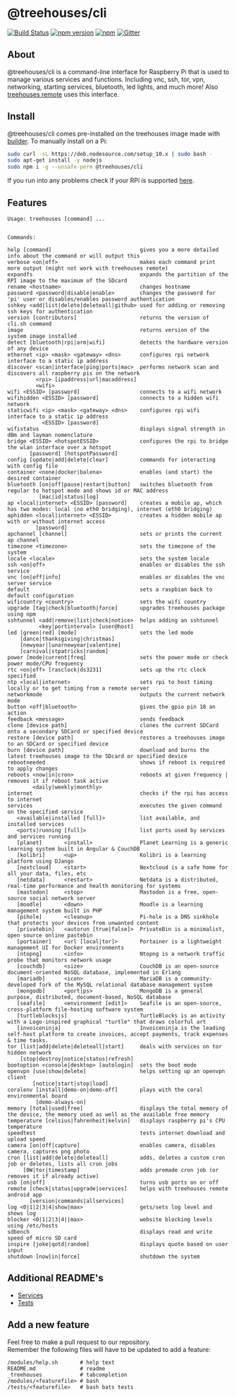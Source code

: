 # @treehouses/cli

[![Build Status](https://travis-ci.org/treehouses/cli.svg?branch=master)](https://travis-ci.org/treehouses/cli)
[![npm version](https://badge.fury.io/js/%40treehouses%2Fcli.svg)](https://www.npmjs.com/package/%40treehouses%2Fcli)
[![npm](https://img.shields.io/npm/dw/@treehouses/cli)](https://www.npmjs.com/package/%40treehouses%2Fcli)
[![Gitter](https://badges.gitter.im/Join%20Chat.svg)](https://gitter.im/treehouses/Lobby?utm_source=badge&utm_medium=badge&utm_campaign=pr-badge&utm_content=badge)

## About

@treehouses/cli is a command-line interface for Raspberry Pi that is used to manage various services and functions.
Including vnc, ssh, tor, vpn, networking, starting services, bluetooth, led lights, and much more!
Also [treehouses remote](https://github.com/treehouses/remote) uses this interface. 

## Install

@treehouses/cli comes pre-installed on the treehouses image made with [builder](https://github.com/treehouses/builder).
To manually install on a Pi:
```bash
sudo curl -sL https://deb.nodesource.com/setup_10.x | sudo bash -
sudo apt-get install -y nodejs
sudo npm i -g --unsafe-perm @treehouses/cli
```
If you run into any problems check if your RPi is supported [here](https://github.com/treehouses/cli/blob/836c2e9b0bcebfe6afc97706634e7c070d795eac/modules/detect.sh#L5-L42).

## Features

```
Usage: treehouses [command] ...


Commands:

help [command]                            gives you a more detailed info about the command or will output this
verbose <on|off>                          makes each command print more output (might not work with treehouses remote)
expandfs                                  expands the partition of the RPI image to the maximum of the SDcard
rename <hostname>                         changes hostname
password <password|disable|enable>        changes the password for 'pi' user or disables/enables password authentication
sshkey <add|list|delete|deleteall|github> used for adding or removing ssh keys for authentication
version [contributors]                    returns the version of cli.sh command
image                                     returns version of the system image installed
detect [bluetooth|rpi|arm|wifi]           detects the hardware version of any device
ethernet <ip> <mask> <gateway> <dns>      configures rpi network interface to a static ip address
discover <scan|interface|ping|ports|mac>  performs network scan and discovers all raspberry pis on the network
         <rpi> [ipaddress|url|macaddress]
         <wifi>
wifi <ESSID> [password]                   connects to a wifi network
wifihidden <ESSID> [password]             connects to a hidden wifi network
staticwifi <ip> <mask> <gateway> <dns>    configures rpi wifi interface to a static ip address
           <ESSID> [password]
wifistatus                                displays signal strength in dBm and layman nomenclature
bridge <ESSID> <hotspotESSID>             configures the rpi to bridge the wlan interface over a hotspot
       [password] [hotspotPassword]
config [update|add|delete|clear]          commands for interacting with config file
container <none|docker|balena>            enables (and start) the desired container
bluetooth [on|off|pause|restart|button]   switches bluetooth from regular to hotspot mode and shows id or MAC address
          [mac|id|status|log]
ap <local|internet> <ESSID> [password]    creates a mobile ap, which has two modes: local (no eth0 bridging), internet (eth0 bridging)
aphidden <local|internet> <ESSID>         creates a hidden mobile ap with or without internet access
         [password]
apchannel [channel]                       sets or prints the current ap channel
timezone <timezone>                       sets the timezone of the system
locale <locale>                           sets the system locale
ssh <on|off>                              enables or disables the ssh service
vnc [on|off|info]                         enables or disables the vnc server service
default                                   sets a raspbian back to default configuration
wificountry <country>                     sets the wifi country
upgrade [tag|check|bluetooth|force]       upgrades treehouses package using npm
sshtunnel <add|remove|list|check|notice>  helps adding an sshtunnel
          <key|portinterval> [user@host]
led [green|red] [mode]                    sets the led mode
    [dance|thanksgiving|christmas]
    [newyear|lunarnewyear|valentine]
    [carnival|stpatricks|random]
power [mode|current|freq]                 sets the power mode or check power mode/CPU frequency
rtc <on|off> [rasclock|ds3231]            sets up the rtc clock specified
ntp <local|internet>                      sets rpi to host timing locally or to get timing from a remote server
networkmode                               outputs the current network mode
button <off|bluetooth>                    gives the gpio pin 18 an action
feedback <message>                        sends feedback
clone [device path]                       clones the current SDCard onto a secondary SDCard or specified device
restore [device path]                     restores a treehouses image to an SDCard or specified device
burn [device path]                        download and burns the latest treehouses image to the SDcard or specified device
rebootneeded                              shows if reboot is required to apply changes
reboots <now|in|cron>                     reboots at given frequency | removes it if reboot task active
        <daily|weekly|monthly>
internet                                  checks if the rpi has access to internet
services                                  executes the given command on the specified service
   <available|installed [full]>           list available, and installed services
   <ports|running [full]>                 list ports used by services and services running
   [planet]       <install>               Planet Learning is a generic learning system built in Angular & CouchDB
   [kolibri]      <up>                    Kolibri is a learning platform using DJango
   [nextcloud]    <start>                 Nextcloud is a safe home for all your data, files, etc
   [netdata]      <restart>               Netdata is a distributed, real-time performance and health monitoring for systems
   [mastodon]     <stop>                  Mastodon is a free, open-source social network server
   [moodle]       <down>                  Moodle is a learning management system built in PHP
   [pihole]       <cleanup>               Pi-hole is a DNS sinkhole that protects your devices from unwanted content
   [privatebin]   <autorun [true|false]>  PrivateBin is a minimalist, open source online pastebin
   [portainer]    <url [local|tor]>       Portainer is a lightweight management UI for Docker environments
   [ntopng]       <info>                  Ntopng is a network traffic probe that monitors network usage
   [couchdb]      <size>                  CouchDB is an open-source document-oriented NoSQL database, implemented in Erlang
   [mariadb]      <icon>                  MariaDB is a community-developed fork of the MySQL relational database management system
   [mongodb]      <port|ps>               MongoDB is a general purpose, distributed, document-based, NoSQL database
   [seafile]      <environment [edit]>    Seafile is an open-source, cross-platform file-hosting software system
   [turtleblocksjs]                       TurtleBlocks is an activity with a Logo-inspired graphical "turtle" that draws colorful art       
   [invoiceninja]                         Invoiceninja is the leading self-host platform to create invoices, accept payments, track expenses & time tasks.
tor [list|add|delete|deleteall|start]     deals with services on tor hidden network
    [stop|destroy|notice|status|refresh]
bootoption <console|desktop> [autologin]  sets the boot mode
openvpn [use|show|delete]                 helps setting up an openvpn client
        [notice|start|stop|load]
coralenv [install|demo-on|demo-off]       plays with the coral environmental board
         [demo-always-on]
memory [total|used|free]                  displays the total memory of the device, the memory used as well as the available free memory
temperature [celsius|fahrenheit|kelvin]   displays raspberry pi's CPU temperature
speedtest                                 tests internet download and upload speed
camera [on|off|capture]                   enables camera, disables camera, captures png photo
cron [list|add|delete|deleteall]          adds, deletes a custom cron job or deletes, lists all cron jobs
     [0W|tor|timestamp]                   adds premade cron job (or removes it if already active)
usb [on|off]                              turns usb ports on or off
remote [check|status|upgrade|services]    helps with treehouses remote android app
       [version|commands|allservices]
log <0|1|2|3|4|show|max>                  gets/sets log level and shows log
blocker <0|1|2|3|4||max>                  website blocking levels using /etc/hosts
sdbench                                   displays read and write speed of micro SD card
inspire [joke|qotd|random]                displays quote based on user input
shutdown [now|in|force]                   shutdown the system           
```

## Additional README's
- [Services](https://github.com/treehouses/cli/tree/master/services/README.md)
- [Tests](https://github.com/treehouses/cli/tree/master/tests/README.md)

## Add a new feature
Feel free to make a pull request to our repository.  
Remember the following files
will have to be updated to add a feature:
```
/modules/help.sh       # help text
README.md              # readme
_treehouses            # tabcompletion
/modules/<featurefile> # bash
/tests/<featurefile>   # bash bats tests
```
